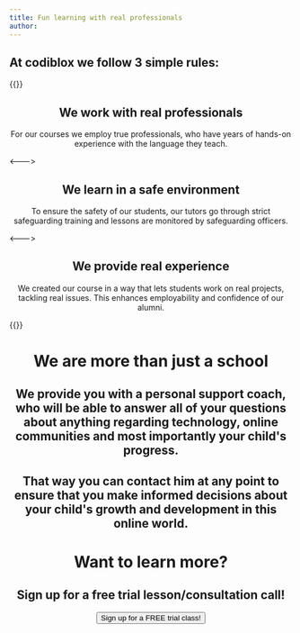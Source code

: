 ```yaml
---
title: Fun learning with real professionals
author: 
---
```


<h2>At codiblox we follow 3 simple rules:</h2>

{{<columns widths="33% 33% 33%" align="center">}}

<center><h2>We work with real professionals</h2>
<p>For our courses we employ true professionals, who have years of hands-on experience with the language they teach.</p>
</center>

<--->

<center><h2>We learn in a safe environment</h2>
<p>To ensure the safety of our students, our tutors go through strict safeguarding training and lessons are monitored by safeguarding officers.</p>
</center>

<--->
<center><h2>We provide real experience</h2>
<p>We created our course in a way that lets students work on real projects, tackling real issues. This enhances employability and confidence of our alumni.</p>
</center>
{{</columns>}}

<div class="separator"></div>

<center><h1>We are more than just a school</h1>
<h2>We provide you with a personal support coach, who will be able to answer all of your questions about anything regarding technology, online communities and most importantly your child's progress.</h2>

<h2>That way you can contact him at any point to ensure that you make informed decisions about your child's growth and development in this online world.</h2>
</center>

<div class="separator"></div>

<center><h1>Want to learn more?</h1>
<h2>Sign up for a free trial lesson/consultation call!</h2></center>

<p align="center"><button type="button" onclick="window.location.href='/contact#trial';">Sign up for a FREE trial class!</button></p>